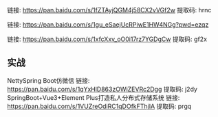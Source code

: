 链接: https://pan.baidu.com/s/1fZTAyjQGM4j58CX2vVGf2w 提取码: hrnc

链接: https://pan.baidu.com/s/1gu_eSaejUcRPiwE1HW4NGg?pwd=ezqz

链接: https://pan.baidu.com/s/1xfcXxv_oO0i17rz7YGDgCw 提取码: gf2x

## 实战

NettySpring Boot仿微信 链接: https://pan.baidu.com/s/1qYxHlD863zOWiZEVRc2Dgg 提取码: j2dy 
SpringBoot+Vue3+Element Plus打造私人分布式存储系统 链接: https://pan.baidu.com/s/1VUZreOdiRC1qDOfkFThjIA 提取码: prgq 

